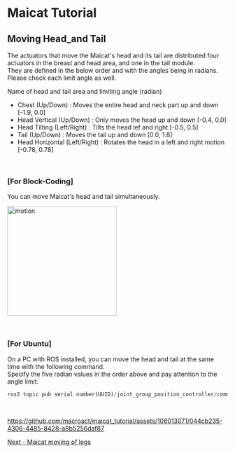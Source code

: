 # Maicat Tutorial
## Moving Head_and Tail

The actuators that move the Maicat's head and its tail are distributed four actuators in the breast and head area, and one in the tail module.<br/>
They are defined in the below order and with the angles being in radians.<br/>
Please check each limit angle as well.

Name of head and tail area and limiting angle (radian)
- Chest (Up/Down) : Moves the entire head and neck part up and down [-1.9, 0.0]
- Head Vertical (Up/Down) : Only moves the head up and down [-0.4, 0.0]
- Head Tilting (Left/Right) : Tilts the head lef and right [-0.5, 0.5]
- Tail (Up/Down) : Moves the tail up and down [0.0, 1.8]
- Head Horizontal (Left/Right) : Rotates the head in a left and right motion [-0.78, 0.78]

&nbsp;

### [For Block-Coding]
You can move Maicat's head and tail simultaneously.

<img src="https://github.com/user-attachments/assets/dbcb1947-ab34-4d92-80c3-96839cf7fd04" alt="motion" width="250" />

&nbsp;

### [For Ubuntu]
On a PC with ROS installed, you can move the head and tail at the same time with the following command. <br/>
Specify the five radian values ​​in the order above and pay attention to the angle limit.<br/>

```python
ros2 topic pub serial number(UUID)/joint_group_position_controller/command std_msgs/Float64MultiArray "data: [-0.57, -0.1, -0.3, 0.6, 0.3]"
```

&nbsp;

https://github.com/macroact/maicat_tutorial/assets/106013071/044cb235-4306-4485-8428-a8b5256daf87


[Next - Maicat moving of legs](../09_maicat_move_legs/README.md)
